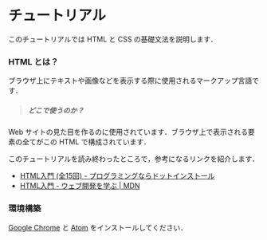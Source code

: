 # チュートリアル

このチュートリアルでは HTML と CSS の基礎文法を説明します．

### HTML とは？

ブラウザ上にテキストや画像などを表示する際に使用されるマークアップ言語です．

> ##### どこで使うのか？
Web サイトの見た目を作るのに使用されています．ブラウザ上で表示される要素の全てがこの HTML で構成されています．

このチュートリアルを読み終わったところで，参考になるリンクを紹介します．

- [HTML入門 (全15回) - プログラミングならドットインストール](https://dotinstall.com/lessons/basic_html_v4)
- [HTML入門 - ウェブ開発を学ぶ | MDN](https://developer.mozilla.org/ja/docs/Learn/HTML/Introduction_to_HTML)

### 環境構築

[Google Chrome](https://www.google.co.jp/chrome/index.html) と [Atom](https://atom.io/) をインストールしてください．
